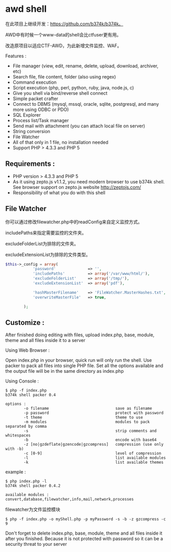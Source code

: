 # awd shell
在此项目上继续开发：https://github.com/b374k/b374k。

AWD中有时候一个www-data的shell会比ctfuser更有用。

改造原项目以适应CTF-AWD，为此新增文件监控、WAF。

Features : 
 * File manager (view, edit, rename, delete, upload, download, archiver, etc)
 * Search file, file content, folder (also using regex)
 * Command execution
 * Script execution (php, perl, python, ruby, java, node.js, c)
 * Give you shell via bind/reverse shell connect
 * Simple packet crafter
 * Connect to DBMS (mysql, mssql, oracle, sqlite, postgresql, and many more using ODBC or PDO)
 * SQL Explorer
 * Process list/Task manager
 * Send mail with attachment (you can attach local file on server)
 * String conversion
 * File Watcher
 * All of that only in 1 file, no installation needed
 * Support PHP > 4.3.3 and PHP 5

## Requirements :
 * PHP version > 4.3.3 and PHP 5
 * As it using zepto.js v1.1.2, you need modern browser to use b374k shell. See browser support on zepto.js website http://zeptojs.com/
 * Responsibility of what you do with this shell
 
## File Watcher
你可以通过修改filewatcher.php中的readConfig来自定义监控方式。

includePaths来指定需要监控的文件夹。

excludeFolderList为排除的文件夹。

excludeExtensionList为排除的文件类型。
```php
$this->_config = array(
            'password'              => '',
            'includePaths'          => array('/var/www/html/'),
            'excludeFolderList'     => array('/tmp/'),
            'excludeExtensionList'  => array('pdf'),

            'hashMasterFilename'    => 'FileWatcher.MasterHashes.txt',
            'overwriteMasterFile'   => true,

        );
```
## Customize :
After finished doing editing with files, upload index.php, base, module, theme and all files inside it to a server

Using Web Browser :

Open index.php in your browser, quick run will only run the shell. Use packer to pack all files into single PHP file. Set all the options available and the output file will be in the same directory as index.php

Using Console :
```
$ php -f index.php
b374k shell packer 0.4

options :
        -o filename                             save as filename
        -p password                             protect with password
        -t theme                                theme to use
        -m modules                              modules to pack separated by comma
        -s                                      strip comments and whitespaces
        -b                                      encode with base64
        -z [no|gzdeflate|gzencode|gzcompress]   compression (use only with -b)
        -c [0-9]                                level of compression
        -l                                      list available modules
        -k                                      list available themes
```
example :
```
$ php index.php -l
b374k shell packer 0.4.2

available modules : convert,database,filewatcher,info,mail,network,processes
```
filewatcher为文件监控模块

```
$ php -f index.php -o myShell.php -p myPassword -s -b -z gzcompress -c 9
```
Don't forget to delete index.php, base, module, theme and all files inside it after you finished. Because it is not protected with password so it can be a security threat to your server


